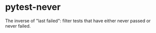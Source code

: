 # pytest-never
The inverse of "last failed": filter tests that have either never passed or never failed.

